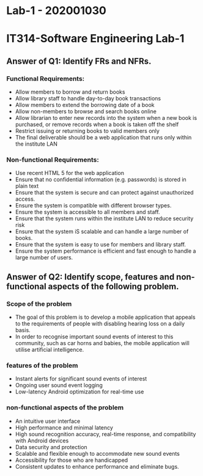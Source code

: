 # Lab-1 - 202001030
# IT314-Software Engineering Lab-1

## Answer of Q1: Identify FRs and NFRs.

### Functional Requirements:
- Allow members to borrow and return books
- Allow library staff to handle day-to-day book transactions
- Allow members to extend the borrowing date of a book
- Allow non-members to browse and search books online
- Allow librarian to enter new records into the system when a new book is purchased, or
remove records when a book is taken off the shelf
- Restrict issuing or returning books to valid members only
- The final deliverable should be a web application that runs only within the institute LAN

### Non-functional Requirements:
- Use recent HTML 5 for the web application
- Ensure that no confidential information (e.g. passwords) is stored in plain text
- Ensure that the system is secure and can protect against unauthorized access.
- Ensure the system is compatible with different browser types.
- Ensure the system is accessible to all members and staff.
- Ensure that the system runs within the institute LAN to reduce security risk
- Ensure that the system iS scalable and can handle a large number of books.
- Ensure that the system is easy to use for members and library staff.
- Ensure the system performance is efficient and fast enough to handle a large number of
users.

## Answer of Q2: Identify scope, features and non-functional aspects of the following problem.

### Scope of the problem
- The goal of this problem is to develop a mobile application that appeals to the requirements of people with disabling hearing loss on a daily basis.
- In order to recognise important sound events of interest to this community, such as car horns and babies, the mobile application will utilise artificial intelligence.

### features of the problem
- Instant alerts for significant sound events of interest 
- Ongoing user sound event logging 
- Low-latency Android optimization for real-time use

### non-functional aspects of the problem
- An intuitive user interface 
- High performance and minimal latency
- High sound recognition accuracy, real-time response, and compatibility with Android devices
- Data security and protection 
- Scalable and flexible enough to accommodate new sound events
- Accessibility for those who are handicapped
- Consistent updates to enhance performance and eliminate bugs.
